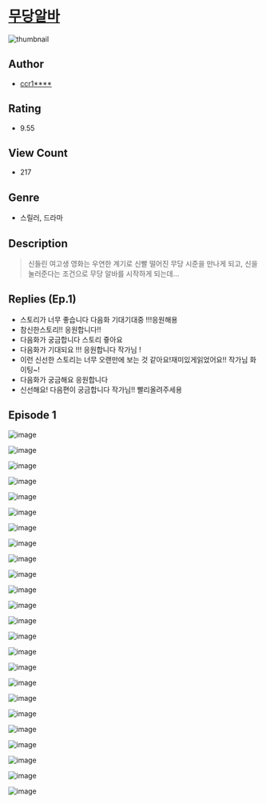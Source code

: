 # [무당알바](https://comic.naver.com/challenge/list?titleId=809999)
![thumbnail](https://image-comic.pstatic.net/user_contents_data/challenge_comic/2023/05/23/292285/upload_7365415524688212018_480x623.jpeg)

## Author
- [ccr1****](https://comic.naver.com/artistTitle?id=292285)

## Rating
- 9.55

## View Count
- 217

## Genre
- 스릴러, 드라마

## Description
> 신들린 여고생 영화는 우연한 계기로 신빨 떨어진 무당 시준을 만나게 되고, 신을 눌러준다는 조건으로 무당 알바를 시작하게 되는데...

## Replies (Ep.1)
- 스토리가 너무 좋습니다 다음화 기대기대중 !!!응원해용
- 참신한스토리!! 응원합니다!!
- 다음화가 궁금합니다 스토리 즇아요
- 다음화가 기대되요 !!! 응원합니다 작가님 !
- 이런 신선한 스토리는 너무 오랜만에 보는 것 같아요!재미있게읽었어요!! 작가님 화이팅~!
- 다음화가 궁금해요 응원합니다
- 신선해요! 다음편이 궁금합니다 작가님!! 빨리올려주세용

## Episode 1
![image](https://image-comic.pstatic.net/user_contents_data/challenge_comic/2023/05/23/292285/upload_3761126037676963124.jpeg)

![image](https://image-comic.pstatic.net/user_contents_data/challenge_comic/2023/05/23/292285/upload_4122031920415912801.jpeg)

![image](https://image-comic.pstatic.net/user_contents_data/challenge_comic/2023/05/23/292285/upload_3919932002394322530.jpeg)

![image](https://image-comic.pstatic.net/user_contents_data/challenge_comic/2023/05/23/292285/upload_7306019897228223074.jpeg)

![image](https://image-comic.pstatic.net/user_contents_data/challenge_comic/2023/05/23/292285/upload_7077184954441295152.jpeg)

![image](https://image-comic.pstatic.net/user_contents_data/challenge_comic/2023/05/23/292285/upload_3474588922199303481.jpeg)

![image](https://image-comic.pstatic.net/user_contents_data/challenge_comic/2023/05/23/292285/upload_7148448692443689314.jpeg)

![image](https://image-comic.pstatic.net/user_contents_data/challenge_comic/2023/05/23/292285/upload_3702866413412901986.jpeg)

![image](https://image-comic.pstatic.net/user_contents_data/challenge_comic/2023/05/23/292285/upload_3762535809940863331.jpeg)

![image](https://image-comic.pstatic.net/user_contents_data/challenge_comic/2023/05/23/292285/upload_7221302307167023929.jpeg)

![image](https://image-comic.pstatic.net/user_contents_data/challenge_comic/2023/05/23/292285/upload_3761411928651949110.jpeg)

![image](https://image-comic.pstatic.net/user_contents_data/challenge_comic/2023/05/23/292285/upload_4120903856650740069.jpeg)

![image](https://image-comic.pstatic.net/user_contents_data/challenge_comic/2023/05/23/292285/upload_7017846687845605688.jpeg)

![image](https://image-comic.pstatic.net/user_contents_data/challenge_comic/2023/05/23/292285/upload_3618976759110854246.jpeg)

![image](https://image-comic.pstatic.net/user_contents_data/challenge_comic/2023/05/23/292285/upload_3617624372777793121.jpeg)

![image](https://image-comic.pstatic.net/user_contents_data/challenge_comic/2023/05/23/292285/upload_3702350535398405168.jpeg)

![image](https://image-comic.pstatic.net/user_contents_data/challenge_comic/2023/05/23/292285/upload_7147321701749503076.jpeg)

![image](https://image-comic.pstatic.net/user_contents_data/challenge_comic/2023/05/23/292285/upload_3905009439205372977.jpeg)

![image](https://image-comic.pstatic.net/user_contents_data/challenge_comic/2023/05/23/292285/upload_3616784552005154402.jpeg)

![image](https://image-comic.pstatic.net/user_contents_data/challenge_comic/2023/05/23/292285/upload_3833520069290570041.jpeg)

![image](https://image-comic.pstatic.net/user_contents_data/challenge_comic/2023/05/23/292285/upload_4048792364262896947.jpeg)

![image](https://image-comic.pstatic.net/user_contents_data/challenge_comic/2023/05/23/292285/upload_7365132752665458020.jpeg)

![image](https://image-comic.pstatic.net/user_contents_data/challenge_comic/2023/05/23/292285/upload_3847537751656510263.jpeg)

![image](https://image-comic.pstatic.net/user_contents_data/challenge_comic/2023/05/23/292285/upload_3472613302493077809.jpeg)
